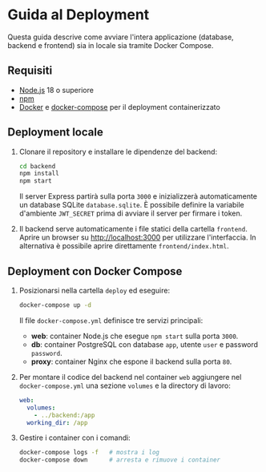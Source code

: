 # Guida al Deployment

Questa guida descrive come avviare l'intera applicazione (database, backend e frontend) sia in locale sia tramite Docker Compose.

## Requisiti

- [Node.js](https://nodejs.org/) 18 o superiore
- [npm](https://www.npmjs.com/)
- [Docker](https://www.docker.com/) e [docker-compose](https://docs.docker.com/compose/) per il deployment containerizzato

## Deployment locale

1. Clonare il repository e installare le dipendenze del backend:
   ```bash
   cd backend
   npm install
   npm start
   ```
   Il server Express partirà sulla porta `3000` e inizializzerà automaticamente un database SQLite `database.sqlite`. È possibile definire la variabile d'ambiente `JWT_SECRET` prima di avviare il server per firmare i token.

2. Il backend serve automaticamente i file statici della cartella `frontend`. Aprire un browser su [http://localhost:3000](http://localhost:3000) per utilizzare l'interfaccia. In alternativa è possibile aprire direttamente `frontend/index.html`.

## Deployment con Docker Compose

1. Posizionarsi nella cartella `deploy` ed eseguire:
   ```bash
   docker-compose up -d
   ```
   Il file `docker-compose.yml` definisce tre servizi principali:
   - **web**: container Node.js che esegue `npm start` sulla porta `3000`.
   - **db**: container PostgreSQL con database `app`, utente `user` e password `password`.
   - **proxy**: container Nginx che espone il backend sulla porta `80`.

2. Per montare il codice del backend nel container `web` aggiungere nel `docker-compose.yml` una sezione `volumes` e la directory di lavoro:
   ```yaml
   web:
     volumes:
       - ../backend:/app
     working_dir: /app
   ```

3. Gestire i container con i comandi:
   ```bash
   docker-compose logs -f   # mostra i log
   docker-compose down      # arresta e rimuove i container
   ```

